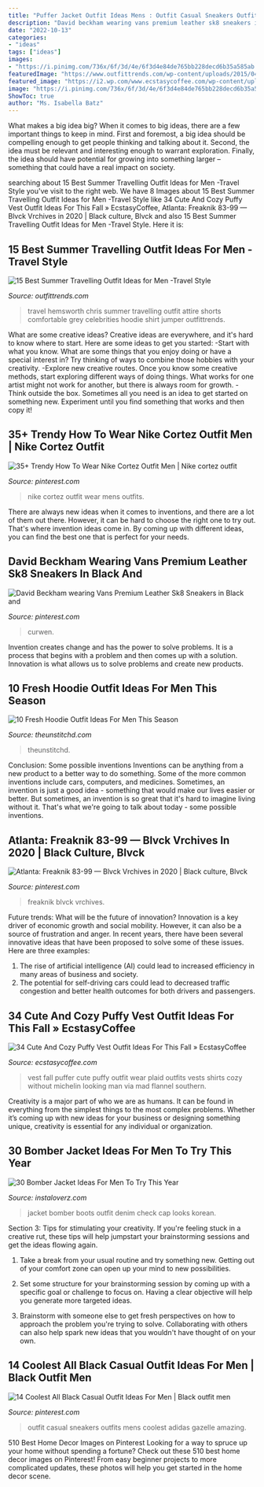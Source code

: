 ```yaml
---
title: "Puffer Jacket Outfit Ideas Mens : Outfit Casual Sneakers Outfits Mens Coolest Adidas Gazelle Amazing"
description: "David beckham wearing vans premium leather sk8 sneakers in black and"
date: "2022-10-13"
categories:
- "ideas"
tags: ["ideas"]
images:
- "https://i.pinimg.com/736x/6f/3d/4e/6f3d4e84de765bb228decd6b35a585ab.jpg"
featuredImage: "https://www.outfittrends.com/wp-content/uploads/2015/04/chris-hemsworth.jpg"
featured_image: "https://i2.wp.com/www.ecstasycoffee.com/wp-content/uploads/2016/11/Cozy-Puffy-Vest-Outfits-Ideas26.jpg?resize=600%2C891"
image: "https://i.pinimg.com/736x/6f/3d/4e/6f3d4e84de765bb228decd6b35a585ab.jpg"
ShowToc: true
author: "Ms. Isabella Batz"
---
```



What makes a big idea big?
When it comes to big ideas, there are a few important things to keep in mind. First and foremost, a big idea should be compelling enough to get people thinking and talking about it. Second, the idea must be relevant and interesting enough to warrant exploration. Finally, the idea should have potential for growing into something larger – something that could have a real impact on society.

	

		
searching about 15 Best Summer Travelling Outfit Ideas for Men -Travel Style you've visit to the right web. We have 8 Images about 15 Best Summer Travelling Outfit Ideas for Men -Travel Style like 34 Cute And Cozy Puffy Vest Outfit Ideas For This Fall » EcstasyCoffee, Atlanta: Freaknik 83-99 — Blvck Vrchives in 2020 | Black culture, Blvck and also 15 Best Summer Travelling Outfit Ideas for Men -Travel Style. Here it is:
		
    
## 15 Best Summer Travelling Outfit Ideas For Men -Travel Style

<img loading=lazy src="https://www.outfittrends.com/wp-content/uploads/2015/04/chris-hemsworth.jpg" onerror="this.onerror=null;this.src='https://tse1.mm.bing.net/th?id=OIP.r5w2qyYxoeAfWTxSE5LuswHaNC&amp;pid=15.1';" alt="15 Best Summer Travelling Outfit Ideas for Men -Travel Style">

_Source: outfittrends.com_

>travel hemsworth chris summer travelling outfit attire shorts comfortable grey celebrities hoodie shirt jumper outfittrends. 

	

What are some creative ideas?
Creative ideas are everywhere, and it's hard to know where to start. Here are some ideas to get you started: 
-Start with what you know. What are some things that you enjoy doing or have a special interest in? Try thinking of ways to combine those hobbies with your creativity. 
-Explore new creative routes. Once you know some creative methods, start exploring different ways of doing things. What works for one artist might not work for another, but there is always room for growth. 
-Think outside the box. Sometimes all you need is an idea to get started on something new. Experiment until you find something that works and then copy it!

    
## 35+ Trendy How To Wear Nike Cortez Outfit Men | Nike Cortez Outfit

<img loading=lazy src="https://i.pinimg.com/736x/6f/3d/4e/6f3d4e84de765bb228decd6b35a585ab.jpg" onerror="this.onerror=null;this.src='https://tse1.mm.bing.net/th?id=OIP.QtveqBNQxjl9q8qawHqcTwAAAA&amp;pid=15.1';" alt="35+ Trendy How To Wear Nike Cortez Outfit Men | Nike cortez outfit">

_Source: pinterest.com_

>nike cortez outfit wear mens outfits. 

	

There are always new ideas when it comes to inventions, and there are a lot of them out there. However, it can be hard to choose the right one to try out. That's where invention ideas come in. By coming up with different ideas, you can find the best one that is perfect for your needs.

    
## David Beckham Wearing Vans Premium Leather Sk8 Sneakers In Black And

<img loading=lazy src="https://i.pinimg.com/736x/2a/14/d8/2a14d8effcdac0dba51b6ea637b96635.jpg" onerror="this.onerror=null;this.src='https://tse1.mm.bing.net/th?id=OIP.TZmCIij0F56TRXIN_WH9owHaLH&amp;pid=15.1';" alt="David Beckham wearing Vans Premium Leather Sk8 Sneakers in Black and">

_Source: pinterest.com_

>curwen. 

	

Invention creates change and has the power to solve problems. It is a process that begins with a problem and then comes up with a solution. Innovation is what allows us to solve problems and create new products.

    
## 10 Fresh Hoodie Outfit Ideas For Men This Season

<img loading=lazy src="https://i0.wp.com/www.theunstitchd.com/wp-content/uploads/2018/12/Simple-Hoodie-Outfit-Ideas-For-Men.jpg?fit=529%2C1195" onerror="this.onerror=null;this.src='https://tse1.mm.bing.net/th?id=OIP.ipiq1UfvMcYc-0ycWRR1DwHaQu&amp;pid=15.1';" alt="10 Fresh Hoodie Outfit Ideas For Men This Season">

_Source: theunstitchd.com_

>theunstitchd. 

	

Conclusion: Some possible inventions
Inventions can be anything from a new product to a better way to do something. Some of the more common inventions include cars, computers, and medicines. Sometimes, an invention is just a good idea - something that would make our lives easier or better. But sometimes, an invention is so great that it's hard to imagine living without it. That's what we're going to talk about today - some possible inventions.

    
## Atlanta: Freaknik 83-99 — Blvck Vrchives In 2020 | Black Culture, Blvck

<img loading=lazy src="https://i.pinimg.com/736x/b7/0f/0b/b70f0bc7abe215d8018873ee7b334810.jpg" onerror="this.onerror=null;this.src='https://tse3.mm.bing.net/th?id=OIP.gzvW35Wy9iBpVZajkdKzggHaE8&amp;pid=15.1';" alt="Atlanta: Freaknik 83-99 — Blvck Vrchives in 2020 | Black culture, Blvck">

_Source: pinterest.com_

>freaknik blvck vrchives. 

	

Future trends: What will be the future of innovation?
Innovation is a key driver of economic growth and social mobility. However, it can also be a source of frustration and anger. In recent years, there have been several innovative ideas that have been proposed to solve some of these issues. Here are three examples:
1. The rise of artificial intelligence (AI) could lead to increased efficiency in many areas of business and society.
2. The potential for self-driving cars could lead to decreased traffic congestion and better health outcomes for both drivers and passengers.

    
## 34 Cute And Cozy Puffy Vest Outfit Ideas For This Fall » EcstasyCoffee

<img loading=lazy src="https://i2.wp.com/www.ecstasycoffee.com/wp-content/uploads/2016/11/Cozy-Puffy-Vest-Outfits-Ideas26.jpg?resize=600%2C891" onerror="this.onerror=null;this.src='https://tse1.mm.bing.net/th?id=OIP.7XqlAKEH4plHYLRExNXU6AHaK_&amp;pid=15.1';" alt="34 Cute And Cozy Puffy Vest Outfit Ideas For This Fall » EcstasyCoffee">

_Source: ecstasycoffee.com_

>vest fall puffer cute puffy outfit wear plaid outfits vests shirts cozy without michelin looking man via mad flannel southern. 

	

Creativity is a major part of who we are as humans. It can be found in everything from the simplest things to the most complex problems. Whether it’s coming up with new ideas for your business or designing something unique, creativity is essential for any individual or organization.

    
## 30 Bomber Jacket Ideas For Men To Try This Year

<img loading=lazy src="http://www.instaloverz.com/wp-content/uploads/2016/08/6-bomber-jacket-ideas-for-men.jpg" onerror="this.onerror=null;this.src='https://tse1.mm.bing.net/th?id=OIP.j6hGhpkEhp0_CX2QR73XMwHaLG&amp;pid=15.1';" alt="30 Bomber Jacket Ideas For Men To Try This Year">

_Source: instaloverz.com_

>jacket bomber boots outfit denim check cap looks korean. 

	

Section 3: Tips for stimulating your creativity.
If you're feeling stuck in a creative rut, these tips will help jumpstart your brainstorming sessions and get the ideas flowing again.
1. Take a break from your usual routine and try something new. Getting out of your comfort zone can open up your mind to new possibilities.

2. Set some structure for your brainstorming session by coming up with a specific goal or challenge to focus on. Having a clear objective will help you generate more targeted ideas.

3. Brainstorm with someone else to get fresh perspectives on how to approach the problem you're trying to solve. Collaborating with others can also help spark new ideas that you wouldn't have thought of on your own.

    
## 14 Coolest All Black Casual Outfit Ideas For Men | Black Outfit Men

<img loading=lazy src="https://i.pinimg.com/736x/26/35/42/26354216901e28cb6ad8f3c016c4f1bb.jpg" onerror="this.onerror=null;this.src='https://tse2.mm.bing.net/th?id=OIP.XdkmtZ_GT-IZqntgSsOD-gHaLG&amp;pid=15.1';" alt="14 Coolest All Black Casual Outfit Ideas For Men | Black outfit men">

_Source: pinterest.com_

>outfit casual sneakers outfits mens coolest adidas gazelle amazing. 

	

510 Best Home Decor Images on Pinterest
Looking for a way to spruce up your home without spending a fortune? Check out these 510 best home decor images on Pinterest! From easy beginner projects to more complicated updates, these photos will help you get started in the home decor scene.

